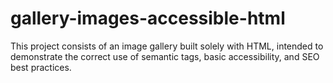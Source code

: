 # gallery-images-accessible-html
This project consists of an image gallery built solely with HTML, intended to demonstrate the correct use of semantic tags, basic accessibility, and SEO best practices.
